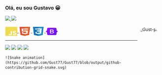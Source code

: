### Olá, eu sou Gustavo 😀
<div align-item="center">
    <a href="https://github.com/Gust77">
    <img height="180em" src="https://github-readme-stats.vercel.app/api?username=Gust77&show_icons=true&theme=dark&include_all_commits=true&count_private=true"/>
    <img height="180em" src="https://github-readme-stats.vercel.app/api/top-langs/?username=Gust77&layout=compact&langs_count=7&theme=dark"/>
</div>
 

 <div style="display: inline_block"><br>
    <img align="center" alt="Gust-Js" height="30" width="40" src="https://raw.githubusercontent.com/devicons/devicon/master/icons/javascript/javascript-plain.svg">
    <img align="center" alt="Gust-HTML" height="30" width="40" src="https://raw.githubusercontent.com/devicons/devicon/master/icons/html5/html5-original.svg">
    <img align="center" alt="Gust-CSS" height="30" width="40" src="https://raw.githubusercontent.com/devicons/devicon/master/icons/css3/css3-original.svg">
    <img align="center" alt="Gust-Bootstrap" height="30" width="40" src="https://raw.githubusercontent.com/devicons/devicon/master/icons/bootstrap/bootstrap-original.svg">
    <img align="right" alt="Gust-pic" height="150" style="border-radius:50px;" src="https://avatars.githubusercontent.com/u/98781453?v=4">
</div>
        <hr>
       
<div> 
    <a href="https://www.youtube.com/channel/UCrPVwhqaHTTdLQFnsUDb0Rw" target="_blank"><img src="https://img.shields.io/badge/YouTube-FF0000?style=for-the-badge&logo=youtube&logoColor=white" target="_blank"></a>
    <a href="https://www.instagram.com/faria.gustavode/" target="_blank"><img src="https://img.shields.io/badge/-Instagram-%23E4405F?style=for-the-badge&logo=instagram&logoColor=white" target="_blank"></a>
    <a href = "mailto:gd2037@gmail.com"><img src="https://img.shields.io/badge/-Gmail-%23333?style=for-the-badge&logo=gmail&logoColor=white" target="_blank"></a>
    <a href="https://www.linkedin.com/in/gustavo-de-faria-194a0318a/" target="_blank"><img src="https://img.shields.io/badge/-LinkedIn-%230077B5?style=for-the-badge&logo=linkedin&logoColor=white" target="_blank"></a> 
    
    ![Snake animation](https://github.com/Gust77/Gust77/blob/output/github-contribution-grid-snake.svg)
</div>
